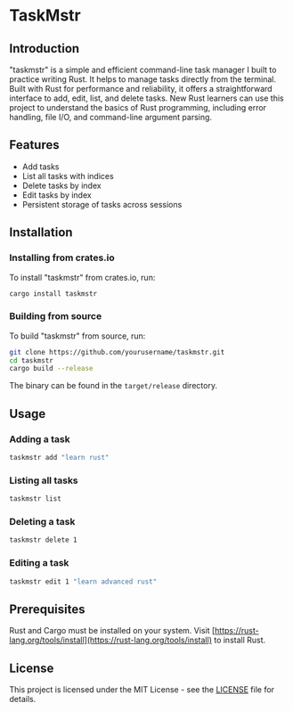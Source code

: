 # TaskMstr

## Introduction

"taskmstr" is a simple and efficient command-line task manager I built to practice writing Rust. It helps to  manage tasks directly from the terminal. Built with Rust for performance and reliability, it offers a straightforward interface to add, edit, list, and delete tasks. New Rust learners can use this project to understand the basics of Rust programming, including error handling, file I/O, and command-line argument parsing.

## Features

- Add tasks
- List all tasks with indices
- Delete tasks by index
- Edit tasks by index
- Persistent storage of tasks across sessions

## Installation

### Installing from crates.io

To install "taskmstr" from crates.io, run:

```bash
cargo install taskmstr
```

### Building from source

To build "taskmstr" from source, run:

```bash
git clone https://github.com/yourusername/taskmstr.git
cd taskmstr
cargo build --release
```

The binary can be found in the `target/release` directory.

## Usage

### Adding a task

```bash
taskmstr add "learn rust"
```

### Listing all tasks

```bash
taskmstr list
```

### Deleting a task

```bash
taskmstr delete 1
```

### Editing a task

```bash
taskmstr edit 1 "learn advanced rust"
```

## Prerequisites

Rust and Cargo must be installed on your system. Visit [https://rust-lang.org/tools/install](https://rust-lang.org/tools/install) to install Rust.

## License

This project is licensed under the MIT License - see the [LICENSE](LICENSE) file for details.
